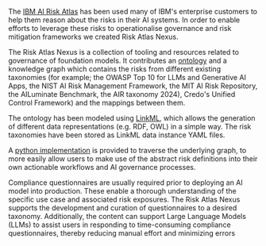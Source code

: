 The [IBM AI Risk Atlas](IBM_AI_Risk_Atlas.md) has been used many of IBM's enterprise customers to help them reason about the risks
in their AI systems. In order to enable efforts to leverage these risks to operationalise governance and
risk mitigation frameworks we created Risk Atlas Nexus.

The Risk Atlas Nexus is a collection of tooling and resources related to governance of foundation models. It contributes an [ontology](../ontology/index.md) and a knowledge graph which contains the risks from different existing taxonomies (for example; the OWASP Top 10 for LLMs and Generative AI Apps, the NIST AI Risk Management Framework, the MIT AI Risk Repository, the AILuminate Benchmark, the AIR taxonomy 2024), Credo's Unified Control Framework) and the mappings between them.  

The ontology has been modeled using [LinkML](https://linkml.io/linkml/index.html), which allows the generation of different data representations (e.g. RDF, OWL) in a simple way. The risk taxonomies have been stored as LinkML data instance YAML files.

A [python implementation](../reference/index.md) is provided to traverse the underlying graph, to more easily allow users to make use of the abstract risk definitions into their own actionable workflows and AI governance processes. 

Compliance questionnaires are usually required prior to deploying an AI model into production. These enable a thorough understanding of the specific use case and associated risk exposures. The Risk Atlas Nexus supports the development and curation of questionnaires to a desired taxonomy. Additionally, the content can support Large Language Models (LLMs) to assist users in responding to time-consuming compliance questionnaires, thereby reducing manual effort and
minimizing errors
